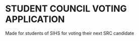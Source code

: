 # STUDENT COUNCIL VOTING APPLICATION

Made for students of SIHS for voting their next SRC candidate

